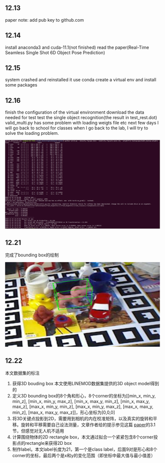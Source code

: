 ## 12.13

paper note: 
add pub key to github.com

## 12.14
install anaconda3 and cuda-11.1(not finished)
read the paper(Real-Time Seamless Single Shot 6D Object Pose Prediction)

## 12.15
system crashed and reinstalled it
use conda create a virtual env and install some packages

## 12.16
finish the configuration of the virtual environment
download the data needed for  test
test the single object recognition(the result in test_rest.dot)
valid_multi.py has some problem with loading weigts file etc
next few days I will go back to school for classes
when I go back to the lab, I will try to solve the loading problem.

![image-20201220160932595](picts/image-20201220160932595.png)

## 12.21

完成了bounding box的绘制

![image-20201221230653119](picts/image-20201221230653119.png)

## 12.22

本文数据集的标注

1. 获得3D bouding box  本文使用LINEMOD数据集提供的3D object model得到的
2. 定义3D bounding box的8个角和形心，8个corner的坐标为[[min_x, min_y, min_z], [min_x, min_y, max_z], [min_x, max_y, min_z], [min_x, max_y, max_z], [max_x, min_y, min_z], [max_x, min_y, max_z], [max_x, max_y, min_z], [max_x, max_y, max_z]]，形心坐标为[0,0,0]
3. 将3D关键点投影到2D，需要用到相机的内在校准矩阵，以及真实的旋转和平移。旋转和平移需要自己设法测量，文章作者给的提示参见这篇 [paper](http://cmp.felk.cvut.cz/~hodanto2/data/hodan2017tless.pdf)的3.1节，但感觉对无人机不适用
4. 计算围绕物体的2D rectangle box，本文通过拟合一个紧紧包含8个corner投影点的rectangle来获得2D box
5. 制作label。本文label长度为21，第一个是class label，后面9对是形心和8个corner的坐标，最后两个是x和y的变化范围（即坐标中最大值与最小值差）